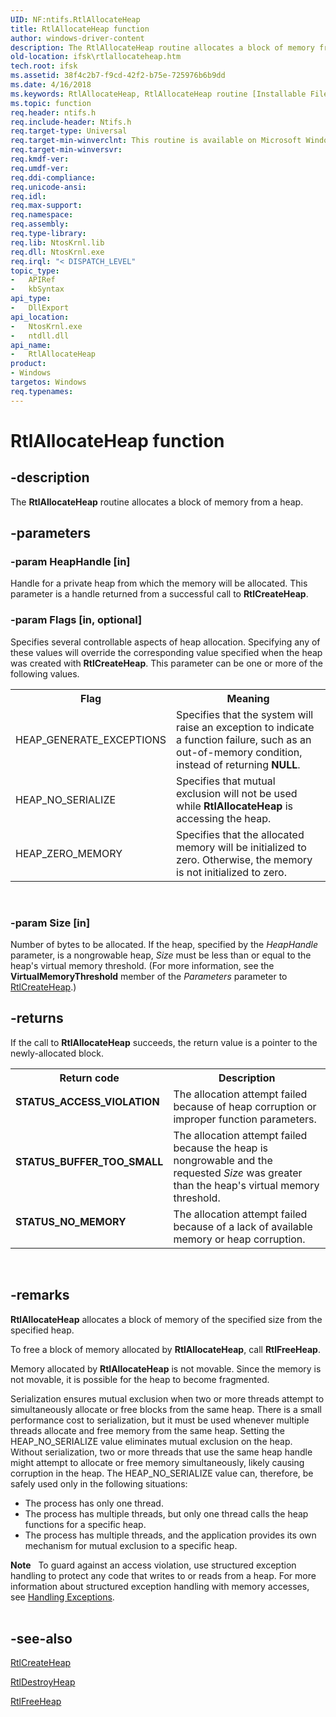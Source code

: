 ```yaml
---
UID: NF:ntifs.RtlAllocateHeap
title: RtlAllocateHeap function
author: windows-driver-content
description: The RtlAllocateHeap routine allocates a block of memory from a heap.
old-location: ifsk\rtlallocateheap.htm
tech.root: ifsk
ms.assetid: 38f4c2b7-f9cd-42f2-b75e-725976b6b9dd
ms.date: 4/16/2018
ms.keywords: RtlAllocateHeap, RtlAllocateHeap routine [Installable File System Drivers], ifsk.rtlallocateheap, ntifs/RtlAllocateHeap, rtlref_fa360ead-62c7-46c3-8d66-a73ee9e1a0bb.xml
ms.topic: function
req.header: ntifs.h
req.include-header: Ntifs.h
req.target-type: Universal
req.target-min-winverclnt: This routine is available on Microsoft Windows XP and later.
req.target-min-winversvr: 
req.kmdf-ver: 
req.umdf-ver: 
req.ddi-compliance: 
req.unicode-ansi: 
req.idl: 
req.max-support: 
req.namespace: 
req.assembly: 
req.type-library: 
req.lib: NtosKrnl.lib
req.dll: NtosKrnl.exe
req.irql: "< DISPATCH_LEVEL"
topic_type:
-	APIRef
-	kbSyntax
api_type:
-	DllExport
api_location:
-	NtosKrnl.exe
-	ntdll.dll
api_name:
-	RtlAllocateHeap
product:
- Windows
targetos: Windows
req.typenames: 
---
```


# RtlAllocateHeap function


## -description


The <b>RtlAllocateHeap</b> routine allocates a block of memory from a heap. 


## -parameters




### -param HeapHandle [in]

Handle for a private heap from which the memory will be allocated. This parameter is a handle returned from a successful call to <b>RtlCreateHeap</b>. 


### -param Flags [in, optional]

Specifies several controllable aspects of heap allocation. Specifying any of these values will override the corresponding value specified when the heap was created with <b>RtlCreateHeap</b>. This parameter can be one or more of the following values. 

<table>
<tr>
<th>Flag</th>
<th>Meaning</th>
</tr>
<tr>
<td>
HEAP_GENERATE_EXCEPTIONS

</td>
<td>
Specifies that the system will raise an exception to indicate a function failure, such as an out-of-memory condition, instead of returning <b>NULL</b>. 

</td>
</tr>
<tr>
<td>
HEAP_NO_SERIALIZE

</td>
<td>
Specifies that mutual exclusion will not be used while <b>RtlAllocateHeap</b> is accessing the heap. 

</td>
</tr>
<tr>
<td>
HEAP_ZERO_MEMORY

</td>
<td>
Specifies that the allocated memory will be initialized to zero. Otherwise, the memory is not initialized to zero. 

</td>
</tr>
</table>
 


### -param Size [in]

Number of bytes to be allocated. If the heap, specified by the <i>HeapHandle</i> parameter, is a nongrowable heap, <i>Size</i> must be less than or equal to the heap's virtual memory threshold. (For more information, see the <b>VirtualMemoryThreshold</b> member of the <i>Parameters</i> parameter to <a href="https://msdn.microsoft.com/library/windows/hardware/ff552159">RtlCreateHeap</a>.) 


## -returns



If the call to <b>RtlAllocateHeap</b> succeeds, the return value is a pointer to the newly-allocated block. 

<table>
<tr>
<th>Return code</th>
<th>Description</th>
</tr>
<tr>
<td width="40%">
<dl>
<dt><b>STATUS_ACCESS_VIOLATION</b></dt>
</dl>
</td>
<td width="60%">
The allocation attempt failed because of heap corruption or improper function parameters.

</td>
</tr>
<tr>
<td width="40%">
<dl>
<dt><b>STATUS_BUFFER_TOO_SMALL</b></dt>
</dl>
</td>
<td width="60%">
The allocation attempt failed because the heap is nongrowable and the requested <i>Size</i> was greater than the heap's virtual memory threshold. 

</td>
</tr>
<tr>
<td width="40%">
<dl>
<dt><b>STATUS_NO_MEMORY</b></dt>
</dl>
</td>
<td width="60%">
The allocation attempt failed because of a lack of available memory or heap corruption. 

</td>
</tr>
</table>
 




## -remarks



<b>RtlAllocateHeap</b> allocates a block of memory of the specified size from the specified heap. 

To free a block of memory allocated by <b>RtlAllocateHeap</b>, call <b>RtlFreeHeap</b>. 

Memory allocated by <b>RtlAllocateHeap</b> is not movable. Since the memory is not movable, it is possible for the heap to become fragmented. 

Serialization ensures mutual exclusion when two or more threads attempt to simultaneously allocate or free blocks from the same heap. There is a small performance cost to serialization, but it must be used whenever multiple threads allocate and free memory from the same heap. Setting the HEAP_NO_SERIALIZE value eliminates mutual exclusion on the heap. Without serialization, two or more threads that use the same heap handle might attempt to allocate or free memory simultaneously, likely causing corruption in the heap. The HEAP_NO_SERIALIZE value can, therefore, be safely used only in the following situations: 

<ul>
<li>
The process has only one thread. 

</li>
<li>
The process has multiple threads, but only one thread calls the heap functions for a specific heap. 

</li>
<li>
The process has multiple threads, and the application provides its own mechanism for mutual exclusion to a specific heap. 

</li>
</ul>
<div class="alert"><b>Note</b>    To guard against an access violation, use structured exception handling to protect any code that writes to or reads from a heap. For more information about structured exception handling with memory accesses, see <a href="https://msdn.microsoft.com/library/windows/hardware/ff546823">Handling Exceptions</a>. </div>
<div> </div>



## -see-also




<a href="https://msdn.microsoft.com/library/windows/hardware/ff552159">RtlCreateHeap</a>



<a href="https://msdn.microsoft.com/library/windows/hardware/ff552233">RtlDestroyHeap</a>



<a href="https://msdn.microsoft.com/library/windows/hardware/ff552276">RtlFreeHeap</a>
 

 

